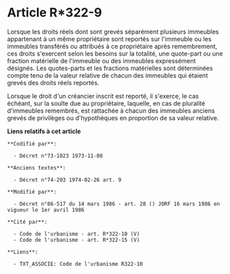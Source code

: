 # Article R*322-9

Lorsque les droits réels dont sont grevés séparément plusieurs immeubles appartenant à un même propriétaire sont reportés sur
l'immeuble ou les immeubles transférés ou attribués à ce propriétaire après remembrement, ces droits s'exercent selon les
besoins sur la totalité, une quote-part ou une fraction matérielle de l'immeuble ou des immeubles expressément désignés. Les
quotes-parts et les fractions matérielles sont déterminées compte tenu de la valeur relative de chacun des immeubles qui
étaient grevés des droits réels reportés.

Lorsque le droit d'un créancier inscrit est reporté, il s'exerce, le cas échéant, sur la soulte due au propriétaire,
laquelle, en cas de pluralité d'immeubles remembrés, est rattachée à chacun des immeubles anciens grevés de privilèges ou
d'hypothèques en proportion de sa valeur relative.

**Liens relatifs à cet article**

	**Codifié par**:

	  - Décret n°73-1023 1973-11-08

	**Anciens textes**:

	  - Décret n°74-203 1974-02-26 art. 9

	**Modifié par**:

	  - Décret n°86-517 du 14 mars 1986 - art. 28 () JORF 16 mars 1986 en vigueur le 1er avril 1986

	**Cité par**:

	  - Code de l'urbanisme - art. R*322-10 (V)
	  - Code de l'urbanisme - art. R*322-15 (V)

	**Liens**:

	  - TXT_ASSOCIE: Code de l'urbanisme R322-10
